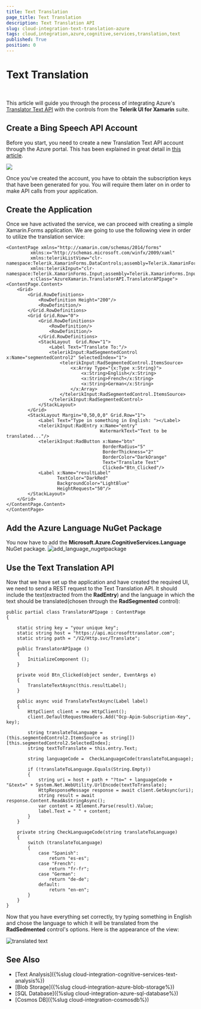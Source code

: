 ```yaml
---
title: Text Translation
page_title: Text Translation
description: Text Translation API
slug: cloud-integration-text-translation-azure
tags: cloud,integration,azure,cognitive,services,translation,text
published: True
position: 0
---
```


# Text Translation 

&nbsp;

This article will guide you through the process of integrating Azure's [Translator Text API](https://docs.microsoft.com/en-us/azure/cognitive-services/translator/) with the controls from the **Telerik UI for Xamarin** suite.

## Create a Bing Speech API Account

Before you start, you need to create a new Translation Text API account through the Azure portal. This has been explained in great detail in [this article](https://docs.microsoft.com/en-us/azure/cognitive-services/cognitive-services-apis-create-account).

![](images/trasnlator_text_api.png)

Once you've created the account, you have to obtain the subscription keys that have been generated for you. You will require them later on in order to make API calls from your application.

## Create the Application

Once we have activated the service, we can proceed with creating a simple Xamarin.Forms application. We are going to use the following view in order to utilize the translation service:

	<ContentPage xmlns="http://xamarin.com/schemas/2014/forms"
             xmlns:x="http://schemas.microsoft.com/winfx/2009/xaml"
             xmlns:telerikListView="clr-namespace:Telerik.XamarinForms.DataControls;assembly=Telerik.XamarinForms.DataControls"
             xmlns:telerikInput="clr-namespace:Telerik.XamarinForms.Input;assembly=Telerik.XamarinForms.Input"
             x:Class="AzureXamarin.TranslatorAPI.TranslatorAPIpage">
    <ContentPage.Content>
        <Grid>
            <Grid.RowDefinitions>
                <RowDefinition Height="200"/>
                <RowDefinition/>
            </Grid.RowDefinitions>
            <Grid Grid.Row="0">
                <Grid.RowDefinitions>
                    <RowDefinition/>
                    <RowDefinition/>
                </Grid.RowDefinitions>
                <StackLayout  Grid.Row="1">
                    <Label Text="Translate To:"/>
                    <telerikInput:RadSegmentedControl x:Name="segmentedControl2" SelectedIndex="1">
                        <telerikInput:RadSegmentedControl.ItemsSource>
                            <x:Array Type="{x:Type x:String}">
                                <x:String>English</x:String>
                                <x:String>French</x:String>
                                <x:String>German</x:String>
                            </x:Array>
                        </telerikInput:RadSegmentedControl.ItemsSource>
                    </telerikInput:RadSegmentedControl>
                </StackLayout>
            </Grid>
            <StackLayout Margin="0,50,0,0" Grid.Row="1">
                <Label Text="Type in something in English: "></Label>
                <telerikInput:RadEntry x:Name="entry" 
                                       WatermarkText="Text to be translated..."/>
                <telerikInput:RadButton x:Name="btn" 
                                        BorderRadius="5"
                                        BorderThickness="2"
                                        BorderColor="DarkOrange"
                                        Text="Translate Text" 
                                        Clicked="Btn_Clicked"/>
                <Label x:Name="resultLabel" 
                       TextColor="DarkRed"
                       BackgroundColor="LightBlue"
                       HeightRequest="50"/>
            </StackLayout>
        </Grid>
    </ContentPage.Content>
	</ContentPage>	

## Add the Azure Language NuGet Package

You now have to add the **Microsoft.Azure.CognitiveServices.Language** NuGet package.
![add_language_nugetpackage](images/language_nuget_package.png)

## Use the Text Translation API

Now that we have set up the application and have created the required UI, we need to send a REST request to the Text Translation API. It should include the text(extracted from the **RadEntry**) and the language in which the text should be translated(chosen through the **RadSegmented** control):

	public partial class TranslatorAPIpage : ContentPage
	{
        
        static string key = "your unique key";
        static string host = "https://api.microsofttranslator.com";
        static string path = "/V2/Http.svc/Translate";

        public TranslatorAPIpage ()
		{
			InitializeComponent ();
        }

        private void Btn_Clicked(object sender, EventArgs e)
        {
            TranslateTextAsync(this.resultLabel);
        }

        public async void TranslateTextAsync(Label label)
        {
            HttpClient client = new HttpClient();
            client.DefaultRequestHeaders.Add("Ocp-Apim-Subscription-Key", key);
           
            string translateToLanguage = (this.segmentedControl2.ItemsSource as string[])[this.segmentedControl2.SelectedIndex];
            string textToTranslate = this.entry.Text;

            string languageCode =  CheckLanguageCode(translateToLanguage);

            if (!translateToLanguage.Equals(String.Empty))
            {
                string uri = host + path + "?to=" + languageCode + "&text=" + System.Net.WebUtility.UrlEncode(textToTranslate);
                HttpResponseMessage response = await client.GetAsync(uri);
                string result = await response.Content.ReadAsStringAsync();
                var content = XElement.Parse(result).Value;
                label.Text = " " + content;
            }
        }

        private string CheckLanguageCode(string translateToLanguage)
        {
            switch (translateToLanguage)
            {
                case "Spanish":
                    return "es-es";
                case "French":
                    return "fr-fr";
                case "German":
                    return "de-de";
                default:
                    return "en-en";
            }
        }
    }

Now that you have everything set correctly, try typing something in English and chose the language to which it will be translated from the **RadSedmented** control's options. Here is the appearance of the view:

![translated text](images/translated_text.png)


## See Also

* [Text Analysis]({%slug cloud-integration-cognitive-services-text-analysis%})
* [Blob Storage]({%slug cloud-integration-azure-blob-storage%})
* [SQL Database]({%slug cloud-integration-azure-sql-database%}) 
* [Cosmos DB]({%slug cloud-integration-cosmosdb%})
